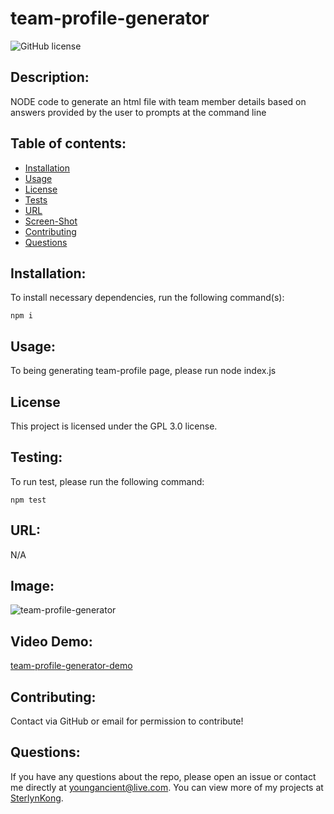 # team-profile-generator
  ![GitHub license](https://img.shields.io/badge/license-GPL_3.0-blue.svg)

  ## Description:
  NODE code to generate an html file with team member details based on answers provided by the user to prompts at the command line



  ## Table of contents:
  * [Installation](#installation)
  * [Usage](#usage)
  * [License](#license)
  * [Tests](#testing)
  * [URL](#url)
  * [Screen-Shot](#image)
  * [Contributing](#contributing)
  * [Questions](#questions)



  ## Installation:
  To install necessary dependencies, run the following command(s):

  ```
  npm i
  ```


  ## Usage:
  To being generating team-profile page, please run node index.js




  ## License
  This project is licensed under the GPL 3.0 license.


  ## Testing:
  To run test, please run the following command:

  ```
  npm test
  ```


  ## URL:
  N/A


  ## Image:
  ![team-profile-generator](/demo/team-profile-generator-demo.gif "team-profile-generator Screenshot")

  ## Video Demo:
  [team-profile-generator-demo](demo/team-profile-generator-demo.mp4)


  ## Contributing:
  Contact via GitHub or email for permission to contribute!


  ## Questions:
  If you have any questions about the repo, please open an issue or contact me directly at youngancient@live.com. You can view more of my projects at [SterlynKong](https://github.com/SterlynKong).
